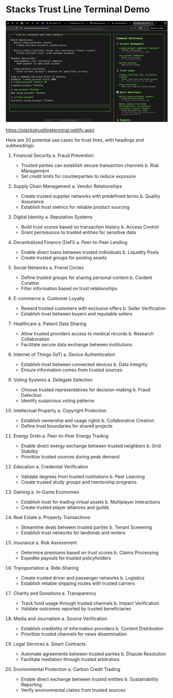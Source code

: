 # Stacks Trust Line Terminal Demo

![Stacks_Trust_Line_Terminal](Stacks_Trust_Line.png)

https://stackstrustlineterminal.netlify.app/

Here are 20 potential use cases for trust lines, with headings and subheadings:

1. Financial Security
   a. Fraud Prevention
      - Trusted parties can establish secure transaction channels
   b. Risk Management 
      - Set credit limits for counterparties to reduce exposure

2. Supply Chain Management
   a. Vendor Relationships
      - Create trusted supplier networks with predefined terms
   b. Quality Assurance
      - Establish trust metrics for reliable product sourcing

3. Digital Identity
   a. Reputation Systems
      - Build trust scores based on transaction history
   b. Access Control
      - Grant permissions to trusted entities for sensitive data

4. Decentralized Finance (DeFi)
   a. Peer-to-Peer Lending
      - Enable direct loans between trusted individuals
   b. Liquidity Pools
      - Create trusted groups for pooling assets

5. Social Networks
   a. Friend Circles
      - Define trusted groups for sharing personal content
   b. Content Curation
      - Filter information based on trust relationships

6. E-commerce
   a. Customer Loyalty
      - Reward trusted customers with exclusive offers
   b. Seller Verification
      - Establish trust between buyers and reputable sellers

7. Healthcare
   a. Patient Data Sharing
      - Allow trusted providers access to medical records
   b. Research Collaboration
      - Facilitate secure data exchange between institutions

8. Internet of Things (IoT)
   a. Device Authentication
      - Establish trust between connected devices
   b. Data Integrity
      - Ensure information comes from trusted sources

9. Voting Systems
   a. Delegate Selection
      - Choose trusted representatives for decision-making
   b. Fraud Detection
      - Identify suspicious voting patterns

10. Intellectual Property
    a. Copyright Protection
       - Establish ownership and usage rights
    b. Collaborative Creation
       - Define trust boundaries for shared projects

11. Energy Grids
    a. Peer-to-Peer Energy Trading
       - Enable direct energy exchange between trusted neighbors
    b. Grid Stability
       - Prioritize trusted sources during peak demand

12. Education
    a. Credential Verification
       - Validate degrees from trusted institutions
    b. Peer Learning
       - Create trusted study groups and mentorship programs

13. Gaming
    a. In-Game Economies
       - Establish trust for trading virtual assets
    b. Multiplayer Interactions
       - Create trusted player alliances and guilds

14. Real Estate
    a. Property Transactions
       - Streamline deals between trusted parties
    b. Tenant Screening
       - Establish trust networks for landlords and renters

15. Insurance
    a. Risk Assessment
       - Determine premiums based on trust scores
    b. Claims Processing
       - Expedite payouts for trusted policyholders

16. Transportation
    a. Ride-Sharing
       - Create trusted driver and passenger networks
    b. Logistics
       - Establish reliable shipping routes with trusted carriers

17. Charity and Donations
    a. Transparency
       - Track fund usage through trusted channels
    b. Impact Verification
       - Validate outcomes reported by trusted beneficiaries

18. Media and Journalism
    a. Source Verification
       - Establish credibility of information providers
    b. Content Distribution
       - Prioritize trusted channels for news dissemination

19. Legal Services
    a. Smart Contracts
       - Automate agreements between trusted parties
    b. Dispute Resolution
       - Facilitate mediation through trusted arbitrators

20. Environmental Protection
    a. Carbon Credit Trading
       - Enable direct exchange between trusted entities
    b. Sustainability Reporting
       - Verify environmental claims from trusted sources
